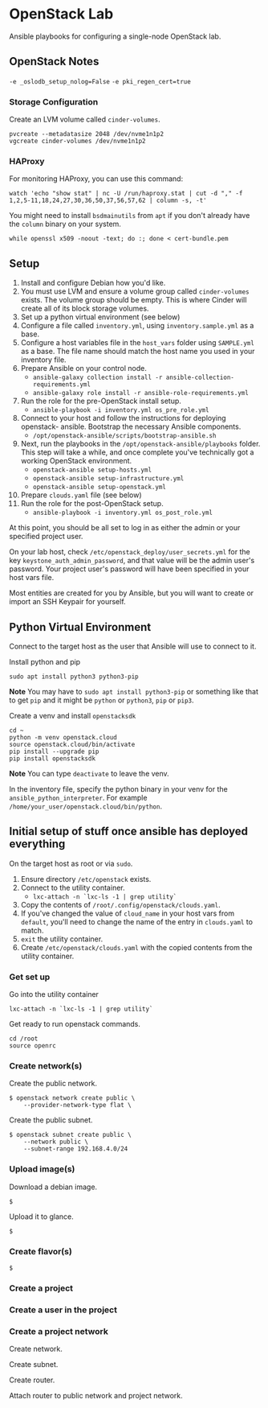 # OpenStack Lab

Ansible playbooks for configuring a single-node OpenStack lab.

## OpenStack Notes

`-e _oslodb_setup_nolog=False`
`-e pki_regen_cert=true`

### Storage Configuration

Create an LVM volume called `cinder-volumes`.

```console
pvcreate --metadatasize 2048 /dev/nvme1n1p2
vgcreate cinder-volumes /dev/nvme1n1p2
```

### HAProxy

For monitoring HAProxy, you can use this command:

```console
watch 'echo "show stat" | nc -U /run/haproxy.stat | cut -d "," -f 1,2,5-11,18,24,27,30,36,50,37,56,57,62 | column -s, -t'
```

You might need to install `bsdmainutils` from `apt` if you don't already have
the `column` binary on your system.

`while openssl x509 -noout -text; do :; done < cert-bundle.pem`

## Setup

1. Install and configure Debian how you'd like.
2. You must use LVM and ensure a volume group called `cinder-volumes` exists.
   The volume group should be empty. This is where Cinder will create all of its
   block storage volumes.
3. Set up a python virtual environment (see below)
4. Configure a file called `inventory.yml`, using `inventory.sample.yml` as a
   base.
5. Configure a host variables file in the `host_vars` folder using `SAMPLE.yml`
   as a base. The file name should match the host name you used in your
   inventory file.
6. Prepare Ansible on your control node.
    - `ansible-galaxy collection install -r ansible-collection-requirements.yml`
    - `ansible-galaxy role install -r ansible-role-requirements.yml`
7. Run the role for the pre-OpenStack install setup.
    - `ansible-playbook -i inventory.yml os_pre_role.yml`
8. Connect to your host and follow the instructions for deploying openstack-
   ansible. Bootstrap the necessary Ansible components.
    - `/opt/openstack-ansible/scripts/bootstrap-ansible.sh`
9. Next, run the playbooks in the `/opt/openstack-ansible/playbooks` folder.
   This step will take a while, and once complete you've technically got a
   working OpenStack environment.
    - `openstack-ansible setup-hosts.yml`
    - `openstack-ansible setup-infrastructure.yml`
    - `openstack-ansible setup-openstack.yml`
10. Prepare `clouds.yaml` file (see below)
11. Run the role for the post-OpenStack setup.
    - `ansible-playbook -i inventory.yml os_post_role.yml`

At this point, you should be all set to log in as either the admin or your
specified project user.

On your lab host, check `/etc/openstack_deploy/user_secrets.yml` for the key
`keystone_auth_admin_password`, and that value will be the admin user's
password. Your project user's password will have been specified in your host
vars file.

Most entities are created for you by Ansible, but you will want to create or
import an SSH Keypair for yourself.

## Python Virtual Environment

Connect to the target host as the user that Ansible will use to connect to it.

Install python and pip

```console
sudo apt install python3 python3-pip
```

**Note** You may have to `sudo apt install python3-pip` or something like that
to get `pip` and it might be `python` or `python3`,  `pip` or `pip3`.

Create a venv and install `openstacksdk`

```console
cd ~
python -m venv openstack.cloud
source openstack.cloud/bin/activate
pip install --upgrade pip
pip install openstacksdk
```

**Note** You can type `deactivate` to leave the venv.

In the inventory file, specify the python binary in your venv for the
`ansible_python_interpreter`. For example
`/home/your_user/openstack.cloud/bin/python`.

## Initial setup of stuff once ansible has deployed everything

On the target host as root or via `sudo`.

1. Ensure directory `/etc/openstack` exists.
2. Connect to the utility container.
    - ``lxc-attach -n `lxc-ls -1 | grep utility` ``
3. Copy the contents of `/root/.config/openstack/clouds.yaml`.
4. If you've changed the value of `cloud_name` in your host vars from `default`,
   you'll need to change the name of the entry in `clouds.yaml` to match.
5. `exit` the utility container.
6. Create `/etc/openstack/clouds.yaml` with the copied contents from the utility
   container.

### Get set up

Go into the utility container

```console
lxc-attach -n `lxc-ls -1 | grep utility`
```

Get ready to run openstack commands.

```console
cd /root
source openrc
```

### Create network(s)

Create the public network.

```console
$ openstack network create public \
    --provider-network-type flat \

```

Create the public subnet.

```console
$ openstack subnet create public \
    --network public \
    --subnet-range 192.168.4.0/24
```

### Upload image(s)

Download a debian image.

```console
$
```

Upload it to glance.

```console
$
```

### Create flavor(s)

```console
$
```

### Create a project

### Create a user in the project

### Create a project network

Create network.

Create subnet.

Create router.

Attach router to public network and project network.
